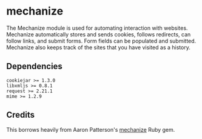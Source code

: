 # mechanize

The Mechanize module is used for automating interaction with websites.
Mechanize automatically stores and sends cookies, follows redirects,
can follow links, and submit forms. Form fields can be populated and
submitted. Mechanize also keeps track of the sites that you have
visited as a history.

## Dependencies

    cookiejar >= 1.3.0
    libxmljs >= 0.8.1
    request >= 2.21.1
    mime >= 1.2.9

## Credits

This borrows heavily from Aaron Patterson's
[mechanize](http://mechanize.rubyforge.org/) Ruby gem.